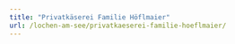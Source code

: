 ```yaml
---
title: "Privatkäserei Familie Höflmaier"
url: /lochen-am-see/privatkaeserei-familie-hoeflmaier/
---
```

